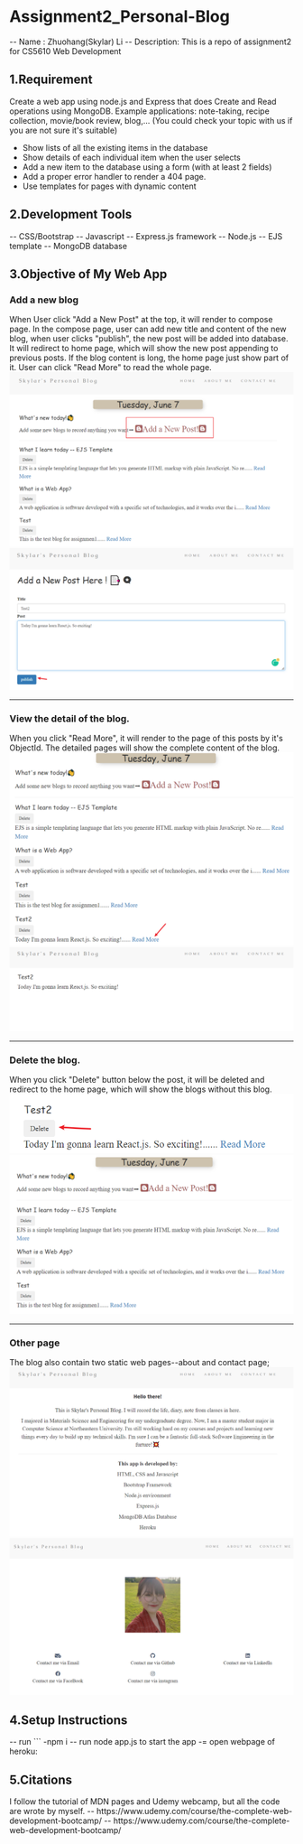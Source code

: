 # Assignment2_Personal-Blog
-- Name : Zhuohang(Skylar) Li
-- Description: This is a repo of assignment2 for CS5610 Web Development

<h2>
    1.Requirement
</h2>
<p>Create a web app using node.js and Express that does Create and Read operations using MongoDB. Example applications: note-taking, recipe collection, movie/book review, blog,... (You could check your topic with us if you are not sure it's suitable)<p>
<ul>
    <li>Show lists of all the existing items in the database</li>
    <li>Show details of each individual item when the user selects</li>
    <li>Add a new item to the database using a form (with at least 2 fields)</li>
    <li>Add a proper error handler to render a 404 page.</li>
    <li>Use templates for pages with dynamic content</li>
</ul>


<h2>2.Development Tools</h2>
-- CSS/Bootstrap
-- Javascript
-- Express.js framework
-- Node.js
-- EJS template
-- MongoDB database


<h2>3.Objective of My Web App</h2>
<h3>Add a new blog</h3>
When User click "Add a New Post" at the top, it will render to compose page. In the compose page, user can add new title and content
of the new blog, when user clicks "publish", the new post will be added into database. It will redirect to home page, which will show
the new post appending to previous posts.
If the blog content is long, the home page just show part of it. User can click "Read More" to read the whole page.
<img src="/public/images/demo_1.png"></img>
<img src="/public/images/demo_2.png"></img>

<hr>
<h3>View the detail of the blog.</h3>
When you click "Read More", it will render to the page of this posts by it's ObjectId. The detailed pages will show the complete content
of the blog.
<img src="/public/images/demo_3.png"></img>
<img src="/public/images/demo_4.png"></img>

<hr>
<h3>Delete the blog.</h3>
When you click "Delete" button below the post, it will be deleted and redirect to the home page, which will show the blogs without this 
blog.
<img src="/public/images/demo_5.png"></img>
<img src="/public/images/demo_6.png"></img>

<hr>
<h3>Other page</h3>
The blog also contain two static web pages--about and contact page;
<img src="/public/images/about_page.png"></img>
<img src="/public/images/contact_page.png"></img>


<h2>4.Setup Instructions</h2>
-- run ``` -npm i
-- run node app.js to start the app
-= open webpage of heroku:


<h2>5.Citations</h2>
I follow the tutorial of MDN pages and Udemy webcamp, but all the code are wrote by myself.
-- https://www.udemy.com/course/the-complete-web-development-bootcamp/
-- https://www.udemy.com/course/the-complete-web-development-bootcamp/
